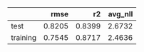 |          |   rmse |     r2 |   avg_nll |
|:---------|-------:|-------:|----------:|
| test     | 0.8205 | 0.8399 |    2.6732 |
| training | 0.7545 | 0.8717 |    2.4636 |